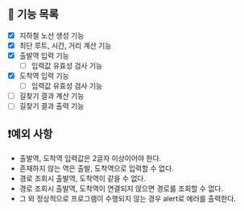 ## 🔧 기능 목록

- [x] 지하철 노선 생성 기능
- [x] 최단 루트, 시간, 거리 계산 기능
- [x] 출발역 입력 기능
  - [ ] 입력값 유효성 검사 기능
- [x] 도착역 입력 기능
  - [ ] 입력값 유효성 검사 기능
- [ ] 길찾기 결과 계산 기능
- [ ] 길찾기 결과 출력 기능

## ❗예외 사항

- 출발역, 도착역 입력값은 2글자 이상이어야 한다.
- 존재하지 않는 역은 출발, 도착역으로 입력할 수 없다.
- 경로 조회시 출발역, 도착역이 같을 수 없다.
- 경로 조회시 출발역, 도착역이 연결되지 않으면 경로를 조회할 수 없다.
- 그 외 정상적으로 프로그램이 수행되지 않는 경우 alert로 에러를 출력한다.
